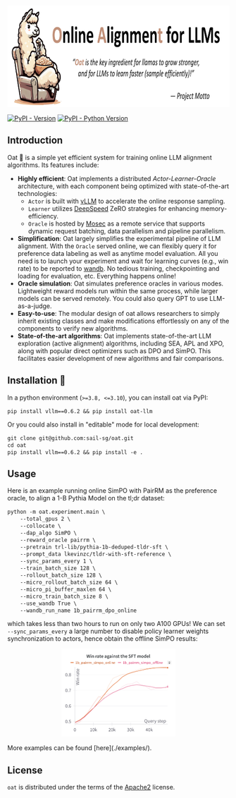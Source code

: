 <p align="center">
  <img src="./assets/logo.png" height="230" alt="OAT" />
</p>

[![PyPI - Version](https://img.shields.io/pypi/v/oat.svg)](https://pypi.org/project/oat-llm)
[![PyPI - Python Version](https://img.shields.io/pypi/pyversions/oat-llm.svg)](https://pypi.org/project/oat-llm)

## Introduction
Oat 🌾 is a simple yet efficient system for training online LLM alignment algorithms. Its features include:

* **Highly efficient**: Oat implements a distributed *Actor-Learner-Oracle* architecture, with each component being optimized with state-of-the-art technologies:
  * `Actor` is built with [vLLM](https://github.com/vllm-project/vllm) to accelerate the online response sampling.
  * `Learner` utilizes [DeepSpeed](https://github.com/microsoft/DeepSpeed) ZeRO strategies for enhancing memory-efficiency.
  * `Oracle` is hosted by [Mosec](https://github.com/mosecorg/mosec) as a remote service that supports dynamic request batching, data parallelism and pipeline parallelism.
* **Simplification**: Oat largely simplifies the experimental pipeline of LLM alignment. With the `Oracle` served online, we can flexibly query it for preference data labeling as well as anytime model evaluation. All you need is to launch your experiment and wait for learning curves (e.g., win rate) to be reported to [wandb](https://wandb.ai/lkevinzc/oat-llm). No tedious training, checkpointing and loading for evaluation, etc. Everything happens online!
* **Oracle simulation**: Oat simulates preference oracles in various modes. Lightweight reward models run within the same process, while larger models can be served remotely. You could also query GPT to use LLM-as-a-judge.
* **Easy-to-use**: The modular design of oat allows researchers to simply inherit existing classes and make modifications effortlessly on any of the components to verify new algorithms.
* **State-of-the-art algorithms**: Oat implements state-of-the-art LLM exploration (active alignment) algorithms, including SEA, APL and XPO, along with popular direct optimizers such as DPO and SimPO. This facilitates easier development of new algorithms and fair comparisons.

## Installation :wrench:
In a python environment (`>=3.8, <=3.10`), you can install oat via PyPI:
```console
pip install vllm==0.6.2 && pip install oat-llm
```
Or you could also install in "editable" mode for local development:
```console
git clone git@github.com:sail-sg/oat.git
cd oat
pip install vllm==0.6.2 && pip install -e .
```

## Usage
Here is an example running online SimPO with PairRM as the preference oracle, to align a 1-B Pythia Model on the tl;dr dataset:
```console
python -m oat.experiment.main \
    --total_gpus 2 \
    --collocate \
    --dap_algo SimPO \
    --reward_oracle pairrm \
    --pretrain trl-lib/pythia-1b-deduped-tldr-sft \
    --prompt_data lkevinzc/tldr-with-sft-reference \
    --sync_params_every 1 \
    --train_batch_size 128 \
    --rollout_batch_size 128 \
    --micro_rollout_batch_size 64 \
    --micro_pi_buffer_maxlen 64 \
    --micro_train_batch_size 8 \
    --use_wandb True \
    --wandb_run_name 1b_pairrm_dpo_online
```
which takes less than two hours to run on only two A100 GPUs! We can set `--sync_params_every` a large number to disable policy learner weights synchronization to actors, hence obtain the offline SimPO results:
<p align="center">
  <img src="./assets/example_result.png" height="200" alt="OAT" />
</p>
More examples can be found [here](./examples/). 

## License

`oat` is distributed under the terms of the [Apache2](https://www.apache.org/licenses/LICENSE-2.0) license.

